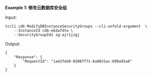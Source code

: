 **Example 1: 修改云数据库安全组**



Input: 

```
tccli cdb ModifyDBInstanceSecurityGroups --cli-unfold-argument  \
    --InstanceId cdb-eb2w7dto \
    --SecurityGroupIds sg-ajr1jzgj
```

Output: 
```
{
    "Response": {
        "RequestId": "1a42feb9-82087f71-6a0031ac-699a92a8"
    }
}
```

